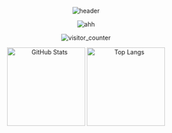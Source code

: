 <p align="center">
  <img src="https://capsule-render.vercel.app/api?type=waving&height=200&color=timeGradient&text=某个杳&fontAlign=50&fontAlignY=40&textBg=false" alt="header" />
</p>

<p align="center">
  <img src="https://readme-typing-svg.demolab.com?font=JetBrains+Mono&pause=1000&color=58A6FF&center=true&vCenter=true&width=435&lines=%E3%83%BE(%E2%80%A2%CF%89%E2%80%99)o%20%E4%BD%A0%E8%AF%B4%E7%9A%84%E5%AF%B9." alt="ahh" />
</p>

<p align="center">
  <img src="https://moe-counter.lxchapu.com/baiyao105?theme=moebooru" alt="visitor_counter" />
</p>

<p align="center">
  <img src="https://github-readme-stats.vercel.app/api?username=baiyao105&show_icons=true&locale=cn&theme=tokyonight&hide_border=true&card_width=450&cache_bust=1" alt="GitHub Stats" height="180"/>
  <img src="https://github-readme-stats.vercel.app/api/top-langs/?username=baiyao105&layout=compact&locale=cn&theme=tokyonight&hide_border=true&card_width=320&cache_bust=1" alt="Top Langs" height="180"/>
</p>

